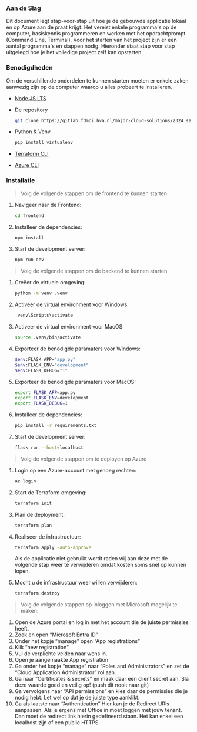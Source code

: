 ### Aan de Slag

Dit document legt stap-voor-stap uit hoe je de gebouwde applicatie lokaal en op Azure aan de praat krijgt. Het vereist enkele programma's op de computer, basiskennis programmeren en werken met het opdrachtprompt (Command Line, Terminal). Voor het starten van het project zijn er een aantal programma's en stappen nodig. Hieronder staat stap voor stap uitgelegd hoe je het volledige project zelf kan opstarten.

### Benodigdheden

Om de verschillende onderdelen te kunnen starten moeten er enkele zaken aanwezig zijn op de computer waarop u alles probeert te installeren.

- [Node.JS LTS](https://nodejs.org/en/download/package-manager)
- De repository

  ```sh
  git clone https://gitlab.fdmci.hva.nl/major-cloud-solutions/2324_sem_2/mixit-2.git
  ```

- Python & Venv

  ```sh
  pip install virtualenv
  ```

- [Terraform CLI](https://developer.hashicorp.com/terraform/install)
- [Azure CLI](https://learn.microsoft.com/en-us/cli/azure/install-azure-cli)

### Installatie

> Volg de volgende stappen om de frontend te kunnen starten

1. Navigeer naar de Frontend:

   ```sh
   cd frontend
   ```

2. Installeer de dependencies:

   ```sh
   npm install
   ```

3. Start de development server:

   ```sh
   npm run dev
   ```

> Volg de volgende stappen om de backend te kunnen starten

1. Creëer de virtuele omgeving:

   ```sh
   python -m venv .venv
   ```

2. Activeer de virtual environment voor Windows:

   ```sh
   .venv\Scripts\activate
   ```

3. Activeer de virtual environment voor MacOS:

   ```sh
   source .venv/bin/activate
   ```

4. Exporteer de benodigde paramaters voor Windows:

    ```sh
    $env:FLASK_APP="app.py"
    $env:FLASK_ENV="development"
    $env:FLASK_DEBUG="1"
    ```
  
5. Exporteer de benodigde paramaters voor MacOS:

    ```sh
    export FLASK_APP=app.py
    export FLASK_ENV=development
    export FLASK_DEBUG=1
    ```

6. Installeer de dependencies:

    ```sh
    pip install -r requirements.txt
    ```

7. Start de development server:

    ```sh
    flask run --host=localhost
    ```

> Volg de volgende stappen om te deployen op Azure

1. Login op een Azure-account met genoeg rechten:

    ```sh
    az login
    ```

2. Start de Terraform omgeving:

    ```sh
    terraform init
    ```

3. Plan de deployment:

    ```sh
    terraform plan
    ```

4. Realiseer de infrastructuur:

    ```sh
    terraform apply -auto-approve
    ```

    Als de applicatie niet gebruikt wordt raden wij aan deze met de volgende stap weer te verwijderen omdat kosten soms snel op kunnen lopen.

5. Mocht u de infrastructuur weer willen verwijderen:

    ```sh
    terraform destroy
    ```

> Volg de volgende stappen op inloggen met Microsoft mogelijk te maken:

1. Open de Azure portal en log in met het account die de juiste permissies heeft.
2. Zoek en open “Microsoft Entra ID”
3. Onder het kopje “manage” open “App registrations”
4. Klik “new registration"
5. Vul de verplichte velden naar wens in.
6. Open je aangemaakte App registration
7. Ga onder het kopje “manage” naar “Roles and Administrators” en zet de “Cloud Application Administrator” rol aan.
8. Ga naar “Certificates & secrets” en maak daar een client secret aan. Sla deze waarde goed en veilig op! (push dit nooit naar git)
9. Ga vervolgens naar “API permissions” en kies daar de permissies die je nodig hebt. Let wel op dat je de juiste type aanklikt.
10. Ga als laatste naar “Authentication” Hier kan je de Redirect URls aanpassen. Als je ergens met Office in moet loggen met jouw tenant. Dan moet de redirect link hierin gedefineerd staan. Het kan enkel een localhost zijn of een public HTTPS.

